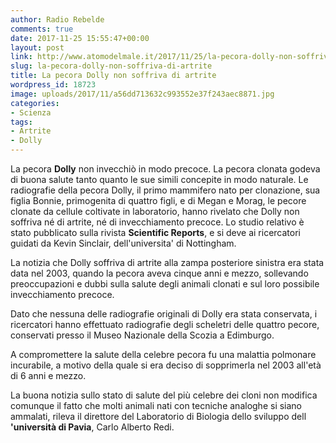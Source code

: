 ```yaml
---
author: Radio Rebelde
comments: true
date: 2017-11-25 15:55:47+00:00
layout: post
link: http://www.atomodelmale.it/2017/11/25/la-pecora-dolly-non-soffriva-di-artrite/
slug: la-pecora-dolly-non-soffriva-di-artrite
title: La pecora Dolly non soffriva di artrite
wordpress_id: 18723
image: uploads/2017/11/a56dd713632c993552e37f243aec8871.jpg
categories:
- Scienza
tags:
- Artrite
- Dolly
---
```


La pecora **Dolly** non invecchiò in modo precoce. La pecora clonata godeva di buona salute tanto quanto le sue simili concepite in modo naturale.
Le radiografie della pecora Dolly, il primo mammifero nato per clonazione, sua figlia Bonnie, primogenita di quattro figli, e di Megan e Morag, le pecore clonate da cellule coltivate in laboratorio, hanno rivelato che Dolly non soffriva né di artrite, né di invecchiamento precoce. Lo studio relativo è stato pubblicato sulla rivista **Scientific Reports**, e si deve ai ricercatori guidati da Kevin Sinclair, dell'universita' di Nottingham.

La notizia che Dolly soffriva di artrite alla zampa posteriore sinistra era stata data nel 2003, quando la pecora aveva cinque anni e mezzo, sollevando preoccupazioni e dubbi sulla salute degli animali clonati e sul loro possibile invecchiamento precoce.

Dato che nessuna delle radiografie originali di Dolly era stata conservata, i ricercatori hanno effettuato radiografie degli scheletri delle quattro pecore, conservati presso il Museo Nazionale della Scozia a Edimburgo.

A compromettere la salute della celebre pecora fu una malattia polmonare incurabile, a motivo della quale si era deciso di sopprimerla nel 2003 all'età di 6 anni e mezzo.

La buona notizia sullo stato di salute del più celebre dei cloni non modifica comunque il fatto che molti animali nati con tecniche analoghe si siano ammalati, rileva il direttore del Laboratorio di Biologia dello sviluppo dell **'università di Pavia**, Carlo Alberto Redi.
